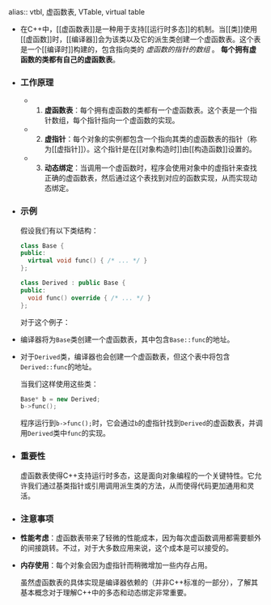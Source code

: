 alias:: vtbl, 虚函数表, VTable, virtual table

- 在C++中，[[虚函数表]]是一种用于支持[[运行时多态]]的机制。当[[类]]使用[[虚函数]]时，[[编译器]]会为该类以及它的派生类创建一个虚函数表。这个表是一个[[编译时]]构建的，包含指向类的 *虚函数的指针的数组* 。
  **每个拥有虚函数的类都有自己的虚函数表**。
- ### 工作原理
	- 1. **虚函数表**：每个拥有虚函数的类都有一个虚函数表。这个表是一个指针数组，每个指针指向一个虚函数的实现。
	- 2. **虚指针**：每个对象的实例都包含一个指向其类的虚函数表的指针（称为[[虚指针]]）。这个指针是在[[对象构造时]]由[[构造函数]]设置的。
	- 3. **动态绑定**：当调用一个虚函数时，程序会使用对象中的虚指针来查找正确的虚函数表，然后通过这个表找到对应的函数实现，从而实现动态绑定。
- ### 示例
  
  假设我们有以下类结构：
  
  ```cpp
  class Base {
  public:
    virtual void func() { /* ... */ }
  };
  
  class Derived : public Base {
  public:
    void func() override { /* ... */ }
  };
  ```
  
  对于这个例子：
- 编译器将为`Base`类创建一个虚函数表，其中包含`Base::func`的地址。
- 对于`Derived`类，编译器也会创建一个虚函数表，但这个表中将包含`Derived::func`的地址。
  
  当我们这样使用这些类：
  
  ```cpp
  Base* b = new Derived;
  b->func();
  ```
  
  程序运行到`b->func();`时，它会通过`b`的虚指针找到`Derived`的虚函数表，并调用`Derived`类中`func`的实现。
- ### 重要性
  
  虚函数表使得C++支持运行时多态，这是面向对象编程的一个关键特性。它允许我们通过基类指针或引用调用派生类的方法，从而使得代码更加通用和灵活。
- ### 注意事项
- **性能考虑**：虚函数表带来了轻微的性能成本，因为每次虚函数调用都需要额外的间接跳转。不过，对于大多数应用来说，这个成本是可以接受的。
- **内存使用**：每个对象会因为虚指针而稍微增加一些内存占用。
  
  虽然虚函数表的具体实现是编译器依赖的（并非C++标准的一部分），了解其基本概念对于理解C++中的多态和动态绑定非常重要。